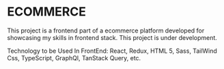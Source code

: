 # ECOMMERCE
This project is a frontend part of a ecommerce platform developed for showcasing my skills in frontend stack. This project is under development.

Technology to be Used In FrontEnd:
React, Redux, HTML 5, Sass, TailWind Css, TypeScript, GraphQl, TanStack Query, etc.